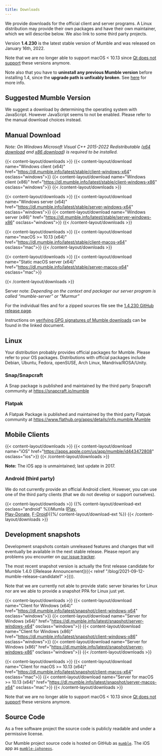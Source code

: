 ```yaml
---
title: Downloads
---
```

We provide downloads for the official client and server programs. A Linux distribution may provide their own packages and have their own maintainer,
which we will describe below. We also link to some third party projects.

Version **1.4.230** is the latest stable version of Mumble and was released on January 16th, 2022.

Note that we are no longer able to support macOS < 10.13 since [Qt does not support](https://doc.qt.io/qt-5/macos.html#supported-versions) these
versions anymore.

Note also that you have to **uninstall any previous Mumble version** before installing 1.4, since the **upgrade path is unfixably broken**. See [here](https://github.com/mumble-voip/mumble/issues/5076) for more info.


## Suggested Mumble Version

<div id="suggested-download" style="display: grid; grid-template-columns: auto 1fr;">We suggest a download by determining the operating system with
JavaScript. However JavaScript seems to not be enabled. Please refer to the manual download choices instead.</div>
<script>
'use strict'
/* For win always Win32 on Firefox and Chrome */
function parsePlatform(value) {
    if (!value)
        return false;
    value = value.toLowerCase()
    if (value.includes('windows nt')) {
        if (value.includes('win64') || value.includes('wow64')) {
            return 'win64'
        }
        return 'win32'
    }
    if (value.includes('windows')) {
        return 'win64'
    }
    if (value.includes('mac os x') || value.includes('macos')) {
        return 'macos'
    }
    if (value.includes('android')) {
        return 'android'
    }
    if (value.includes('linux')) {
        return 'linux'
    }
}
function getPlatform() {
    return parsePlatform(navigator.oscpu) || parsePlatform(navigator.appVersion) || parsePlatform(navigator.userAgent) || parsePlatform(navigator.platform)
}
function getButton(href, icon, caption) {
    return '<a class="suggested-download-button" href="' + href + '"><img class="suggested-download-button-icon" src="/css/icons/' + icon + '"><div class="suggested-download-button-caption">' + caption + '</div></a>'
}
function getWinRedistNotice() {
    return '<div style="grid-row: 2; font-style: italic;">Requires installed Microsoft Visual C++ 2015-2022 Redistributable <a href="https://aka.ms/vs/17/release/vc_redist.x64.exe">x64</a> and <a href="https://aka.ms/vs/17/release/vc_redist.x86.exe">x86</a> to run</div>'
}
function getPlatformContent(platform) {
    switch (platform) {
        case 'win64':
            return getButton('https://dl.mumble.info/latest/stable/client-windows-x64', 'windows.svg', 'Mumble for Windows (x64)')
                + getWinRedistNotice()
        case 'win32':
            return getButton('https://dl.mumble.info/latest/stable/client-windows-x86', 'windows.svg', 'Mumble for Windows (x86)')
                + getWinRedistNotice()
        case 'linux':
			return 'For Linux, please refer to the dedicated section below.';
            // return getButton('https://launchpad.net/~mumble/+archive/release', 'ubuntu.svg', 'Mumble PPA for Ubuntu')
        case 'macos':
            return getButton('https://dl.mumble.info/latest/stable/client-macos-x64', 'apple.svg', 'Mumble for macOS >= 10.13 (x64)')
        default:
            return 'We could not determine the OS you are browsing this website on. Please choose the appropriate download yourself.'
            break;
    }
}
document.getElementById('suggested-download').innerHTML = getPlatformContent(getPlatform())
</script>

## Manual Download

*Note: On Windows Microsoft Visual C++ 2015-2022 Redistributable (<a href="https://aka.ms/vs/17/release/vc_redist.x64.exe">x64 download</a> and <a href="https://aka.ms/vs/17/release/vc_redist.x86.exe">x86 download</a>) is required to be installed.*

{{< content-layout/downloads >}}
{{< content-layout/download name="Windows client (x64)" href="https://dl.mumble.info/latest/stable/client-windows-x64" osclass="windows">}}
{{< content-layout/download name="Windows client (x86)" href="https://dl.mumble.info/latest/stable/client-windows-x86" osclass="windows">}}
{{< /content-layout/downloads >}}

{{< content-layout/downloads >}}
{{< content-layout/download name="Windows server (x64)" href="https://dl.mumble.info/latest/stable/server-windows-x64" osclass="windows">}}
{{< content-layout/download name="Windows server (x86)" href="https://dl.mumble.info/latest/stable/server-windows-x86" osclass="windows">}}
{{< /content-layout/downloads >}}

{{< content-layout/downloads >}}
{{< content-layout/download name="macOS >= 10.13 (x64)" href="https://dl.mumble.info/latest/stable/client-macos-x64" osclass="mac">}}
{{< /content-layout/downloads >}}

<!-- The PPA is completely outdated
{{< content-layout/downloads >}}
{{< content-layout/download name="Ubuntu" href="https://launchpad.net/~mumble/+archive/release" osclass="ubuntu">}}
{{< /content-layout/downloads >}}
-->

{{< content-layout/downloads >}}
{{< content-layout/download name="Static macOS server (x64)" href="https://dl.mumble.info/latest/stable/server-macos-x64" osclass="mac">}}
<!--
{{< content-layout/download name="Static Linux server (x64)" href="https://dl.mumble.info/latest/stable/server-linux-x64" osclass="linux">}}
-->
{{< /content-layout/downloads >}}

Server note: *Depending on the context and packager our server program is called “mumble-server” or “Murmur”*

For the individual files and for a zipped sources file see the [1.4.230 GitHub release page](https://github.com/mumble-voip/mumble/releases/tag/v1.4.230).

Instructions on [verifying GPG signatures of Mumble downloads](https://github.com/mumble-voip/mumble-gpg-signatures/blob/master/gpg.txt) can be found
in the linked document.

## Linux

Your distribution probably provides official packages for Mumble. Please refer to your OS packages. Distributions with official packages include
Debian, Ubuntu, Fedora, openSUSE, Arch Linux, Mandriva/ROSA/Unity.

### Snap/Snapcraft

A Snap package is published and maintained by the third party Snapcraft community at <https://snapcraft.io/mumble>

### Flatpak

A Flatpak Package is published and maintained by the third party Flatpak community at <https://www.flathub.org/apps/details/info.mumble.Mumble>

## Mobile Clients

{{< content-layout/downloads >}}
{{< content-layout/download name="iOS" href="https://apps.apple.com/us/app/mumble/id443472808" osclass="ios">}}
{{< /content-layout/downloads >}}

**Note:** The iOS app is unmaintained; last update in 2017.

### Android (third party)

We do not currently provide an official Android client. However, you can use one of the third party clients (that we do not develop or support
ourselves).

{{< content-layout/downloads >}}
{{% content-layout/download-ext osclass="android" %}}Mumla ([Play](https://play.google.com/store/apps/details?id=se.lublin.mumla),<br>[Play-Donate](https://play.google.com/store/apps/details?id=se.lublin.mumla.donation), [F-Droid](https://f-droid.org/packages/se.lublin.mumla)){{%/ content-layout/download-ext %}}
{{< /content-layout/downloads >}}

## Development snapshots

Development snapshots contain unreleased features and changes that will eventually be available in the next stable release. Please report any problems
you encounter on [our issue tracker](https://github.com/mumble-voip/mumble/issues).

The most recent snapshot version is actually the first release candidate for Mumble 1.4.0
([Release Announcement]({{< relref "/blog/2021-09-12-mumble-release-candidate1" >}})).

Note that we are currently not able to provide static server binaries for Linux nor are we able to provide a snapshot PPA for Linux just yet.

{{< content-layout/downloads >}}
{{< content-layout/download name="Client for Windows (x64)" href="https://dl.mumble.info/latest/snapshot/client-windows-x64" osclass="windows">}}
{{< content-layout/download name="Server for Windows (x64)" href="https://dl.mumble.info/latest/snapshot/server-windows-x64" osclass="windows">}}
{{< content-layout/download name="Client for Windows (x86)" href="https://dl.mumble.info/latest/snapshot/client-windows-x86" osclass="windows">}}
{{< content-layout/download name="Server for Windows (x86)" href="https://dl.mumble.info/latest/snapshot/server-windows-x86" osclass="windows">}}
{{< /content-layout/downloads >}}

{{< content-layout/downloads >}}
{{< content-layout/download name="Client for macOS >= 10.13 (x64)" href="https://dl.mumble.info/latest/snapshot/client-macos-x64" osclass="mac">}}
{{< content-layout/download name="Server for macOS >= 10.13 (x64)" href="https://dl.mumble.info/latest/snapshot/server-macos-x64" osclass="mac">}}
{{< /content-layout/downloads >}}

Note that we are no longer able to support macOS < 10.13 since [Qt does not support](https://doc.qt.io/qt-5/macos.html#supported-versions) these
versions anymore.

## Source Code

As a free software project the source code is publicly readable and under a permissive license.

Our Mumble project source code is hosted on GitHub as [`mumble`](https://github.com/mumble-voip/mumble). The iOS app as
[`mumble-iphoneos`](https://github.com/mumble-voip/mumble-iphoneos).

